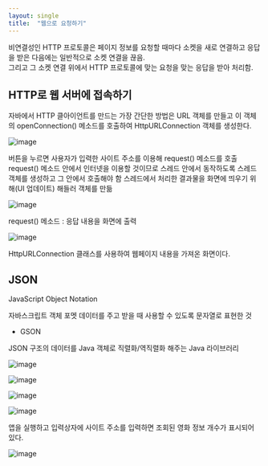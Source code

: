 ```yaml
---
layout: single
title:  "웹으로 요청하기"
---
```


비연결성인 HTTP 프로토콜은 페이지 정보를 요청할 때마다 소켓을 새로 연결하고 응답을 받은 다음에는 일반적으로 소켓 연결을 끊음.   
그리고 그 소켓 연결 위에서 HTTP 프로토콜에 맞는 요청을 맞는 응답을 받아 처리함.  

## HTTP로 웹 서버에 접속하기

자바에서 HTTP 클아이언트를 만드는 가장 간단한 방법은 URL 객체를 만들고 이 객체의 openConnection() 메소드를 호출하여 HttpURLConnection 객체를 생성한다.  


![image](https://user-images.githubusercontent.com/73388615/145724071-50c0f8c9-e183-499b-9e21-b387589a2af7.png)   

버튼을 누르면 사용자가 입력한 사이트 주소를 이용해 request() 메소드를 호출
request() 메소드 안에서 인터넷을 이용할 것이므로 스레드 안에서 동작하도록 스레드 객체를 생성하고 그 안에서 호출해야 함
스레드에서 처리한 결과물을 화면에 띄우기 위해(UI 업데이트) 해들러 객체를 만듦


![image](https://user-images.githubusercontent.com/73388615/145724148-80550cd3-9141-4265-80d7-0a9a4063099f.png)    

request() 메소드 : 응답 내용을 화면에 출력     



![image](https://user-images.githubusercontent.com/73388615/145724043-57b30a6b-9b12-48d8-a958-ef80de504799.png) 

HttpURLConnection 클래스를 사용하여 웹페이지 내용을 가져온 화면이다.


## JSON

JavaScript Object Notation

자바스크립트 객체 포멧 데이터를 주고 받을 때 사용할 수 있도록 문자열로 표현한 것

+ GSON

JSON 구조의 데이터를 Java 객체로 직렬화/역직렬화 해주는 Java 라이브러리

![image](https://user-images.githubusercontent.com/73388615/145740123-fe4e1dbd-69b6-4b3e-94f7-c6c524397e65.png)

![image](https://user-images.githubusercontent.com/73388615/145740129-fc6de341-4b50-4829-ab09-99d033de2803.png)

![image](https://user-images.githubusercontent.com/73388615/145740138-0456c24e-19e9-42ad-8ebd-b83c6cfc0496.png)

![image](https://user-images.githubusercontent.com/73388615/145740159-9e0c58ce-ca08-4a10-b6cc-4c7ef79aec82.png)      


앱을 실행하고 입력상자에 사이트 주소를 입력하면 조회된 영화 정보 개수가 표시되어 있다.

![image](https://user-images.githubusercontent.com/73388615/145740181-d8a4d8f8-1826-4e0d-9d46-f68cbe0fa529.png)















